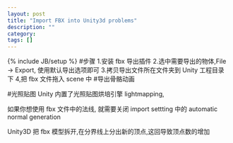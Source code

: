 ```yaml
---
layout: post
title: "Import FBX into Unity3d problems"
description: ""
category: 
tags: []
---
```

{% include JB/setup %}
#步骤
1.安装 fbx 导出插件
2.选中需要导出的物体,File -> Export, 使用默认导出选项即可
3.拷贝导出文件所在文件夹到 Unity 工程目录下
4,把 fbx 文件拖入 scene 中
#导出骨骼动画

#光照贴图
Unity 内置了光照贴图烘培引擎 lightmapping,

如果你想使用 fbx 文件中的法线, 就需要关闭 import settting 中的 automatic normal generation

Unity3D 把 fbx 模型拆开,在分界线上分出新的顶点,这回导致顶点数的增加